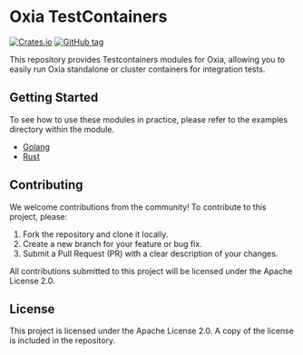 # Oxia TestContainers

[![Crates.io][crates-badge]][crates-url]
[![GitHub tag](https://img.shields.io/github/v/tag/oxia-db/testcontainers?label=go.mod)](https://pkg.go.dev/github.com/oxia-db/testcontainers/testcontainers-go)


[crates-badge]: https://img.shields.io/crates/v/testcontainers-oxia.svg

[crates-url]: https://crates.io/crates/testcontainers-oxia

This repository provides Testcontainers modules for Oxia, allowing you to easily run Oxia standalone or cluster
containers for integration tests.

## Getting Started

To see how to use these modules in practice, please refer to the examples directory within the module.

- [Golang](./testcontainers-go/examples)
- [Rust](./testcontainers-rust/examples)

## Contributing

We welcome contributions from the community! To contribute to this project, please:

1. Fork the repository and clone it locally.
2. Create a new branch for your feature or bug fix.
3. Submit a Pull Request (PR) with a clear description of your changes.

All contributions submitted to this project will be licensed under the Apache License 2.0.

## License

This project is licensed under the Apache License 2.0. A copy of the license is included in the repository.
